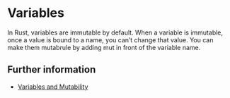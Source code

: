 # Variables

In Rust, variables are immutable by default.
When a variable is immutable, once a value is bound to a name, you can’t change that value.
You can make them mutabrule by adding mut in front of the variable name.

## Further information

- [Variables and Mutability](https://doc.rust-lang.org/book/ch03-01-variables-and-mutability.html)
